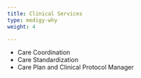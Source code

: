```yaml
---
title: Clinical Services
type: medigy-why
weight: 4

---
```

 
 
* Care Coordination
* Care Standardization
* Care Plan and Clinical Protocol Manager